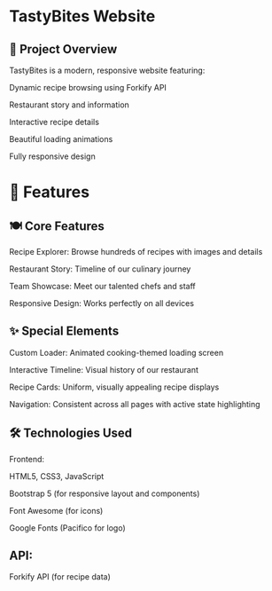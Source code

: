 # TastyBites Website
## 📌 Project Overview
TastyBites is a modern, responsive website featuring:

Dynamic recipe browsing using Forkify API

Restaurant story and information

Interactive recipe details

Beautiful loading animations

Fully responsive design

# 🚀 Features
## 🍽️ Core Features
Recipe Explorer: Browse hundreds of recipes with images and details

Restaurant Story: Timeline of our culinary journey

Team Showcase: Meet our talented chefs and staff

Responsive Design: Works perfectly on all devices

## ✨ Special Elements
Custom Loader: Animated cooking-themed loading screen

Interactive Timeline: Visual history of our restaurant

Recipe Cards: Uniform, visually appealing recipe displays

Navigation: Consistent across all pages with active state highlighting

## 🛠️ Technologies Used
Frontend:

HTML5, CSS3, JavaScript

Bootstrap 5 (for responsive layout and components)

Font Awesome (for icons)

Google Fonts (Pacifico for logo)

## API:

Forkify API (for recipe data)
